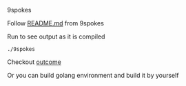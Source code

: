 9spokes

Follow [README.md](https://github.com/9spokes/coding-challenge/blob/master/README.md) from 9spokes

Run to see output as it is compiled
```shell
./9spokes
```

Checkout [outcome](https://github.com/tomwangsvc/9spokes/blob/master/result.png)

Or you can build golang environment and build it by yourself
